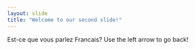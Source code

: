 ```yaml
---
layout: slide
title: "Welcome to our second slide!"
---
```

Est-ce que vous parlez Francais?
Use the left arrow to go back!